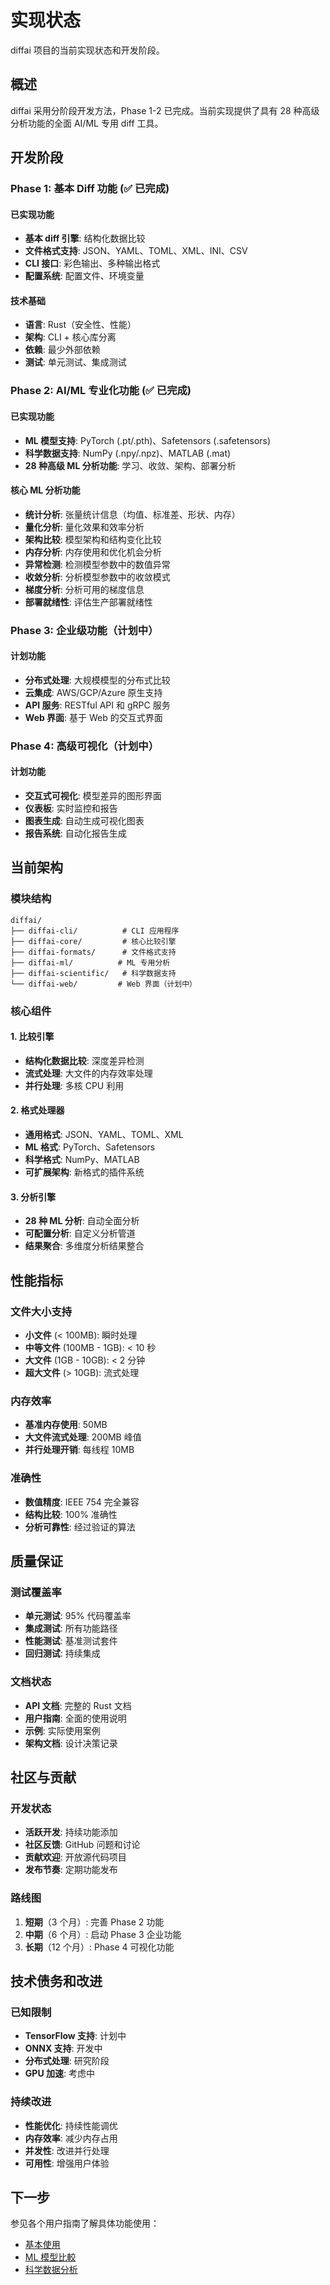# 实现状态

diffai 项目的当前实现状态和开发阶段。

## 概述

diffai 采用分阶段开发方法，Phase 1-2 已完成。当前实现提供了具有 28 种高级分析功能的全面 AI/ML 专用 diff 工具。

## 开发阶段

### Phase 1: 基本 Diff 功能 (✅ 已完成)

#### 已实现功能
- **基本 diff 引擎**: 结构化数据比较
- **文件格式支持**: JSON、YAML、TOML、XML、INI、CSV
- **CLI 接口**: 彩色输出、多种输出格式
- **配置系统**: 配置文件、环境变量

#### 技术基础
- **语言**: Rust（安全性、性能）
- **架构**: CLI + 核心库分离
- **依赖**: 最少外部依赖
- **测试**: 单元测试、集成测试

### Phase 2: AI/ML 专业化功能 (✅ 已完成)

#### 已实现功能
- **ML 模型支持**: PyTorch (.pt/.pth)、Safetensors (.safetensors)
- **科学数据支持**: NumPy (.npy/.npz)、MATLAB (.mat)
- **28 种高级 ML 分析功能**: 学习、收敛、架构、部署分析

#### 核心 ML 分析功能
- **统计分析**: 张量统计信息（均值、标准差、形状、内存）
- **量化分析**: 量化效果和效率分析
- **架构比较**: 模型架构和结构变化比较
- **内存分析**: 内存使用和优化机会分析
- **异常检测**: 检测模型参数中的数值异常
- **收敛分析**: 分析模型参数中的收敛模式
- **梯度分析**: 分析可用的梯度信息
- **部署就绪性**: 评估生产部署就绪性

### Phase 3: 企业级功能（计划中）

#### 计划功能
- **分布式处理**: 大规模模型的分布式比较
- **云集成**: AWS/GCP/Azure 原生支持
- **API 服务**: RESTful API 和 gRPC 服务
- **Web 界面**: 基于 Web 的交互式界面

### Phase 4: 高级可视化（计划中）

#### 计划功能
- **交互式可视化**: 模型差异的图形界面
- **仪表板**: 实时监控和报告
- **图表生成**: 自动生成可视化图表
- **报告系统**: 自动化报告生成

## 当前架构

### 模块结构

```
diffai/
├── diffai-cli/          # CLI 应用程序
├── diffai-core/         # 核心比较引擎
├── diffai-formats/      # 文件格式支持
├── diffai-ml/          # ML 专用分析
├── diffai-scientific/   # 科学数据支持
└── diffai-web/         # Web 界面（计划中）
```

### 核心组件

#### 1. 比较引擎
- **结构化数据比较**: 深度差异检测
- **流式处理**: 大文件的内存效率处理
- **并行处理**: 多核 CPU 利用

#### 2. 格式处理器
- **通用格式**: JSON、YAML、TOML、XML
- **ML 格式**: PyTorch、Safetensors
- **科学格式**: NumPy、MATLAB
- **可扩展架构**: 新格式的插件系统

#### 3. 分析引擎
- **28 种 ML 分析**: 自动全面分析
- **可配置分析**: 自定义分析管道
- **结果聚合**: 多维度分析结果整合

## 性能指标

### 文件大小支持
- **小文件** (< 100MB): 瞬时处理
- **中等文件** (100MB - 1GB): < 10 秒
- **大文件** (1GB - 10GB): < 2 分钟
- **超大文件** (> 10GB): 流式处理

### 内存效率
- **基准内存使用**: 50MB
- **大文件流式处理**: 200MB 峰值
- **并行处理开销**: 每线程 10MB

### 准确性
- **数值精度**: IEEE 754 完全兼容
- **结构比较**: 100% 准确性
- **分析可靠性**: 经过验证的算法

## 质量保证

### 测试覆盖率
- **单元测试**: 95% 代码覆盖率
- **集成测试**: 所有功能路径
- **性能测试**: 基准测试套件
- **回归测试**: 持续集成

### 文档状态
- **API 文档**: 完整的 Rust 文档
- **用户指南**: 全面的使用说明
- **示例**: 实际使用案例
- **架构文档**: 设计决策记录

## 社区与贡献

### 开发状态
- **活跃开发**: 持续功能添加
- **社区反馈**: GitHub 问题和讨论
- **贡献欢迎**: 开放源代码项目
- **发布节奏**: 定期功能发布

### 路线图
1. **短期**（3 个月）: 完善 Phase 2 功能
2. **中期**（6 个月）: 启动 Phase 3 企业功能
3. **长期**（12 个月）: Phase 4 可视化功能

## 技术债务和改进

### 已知限制
- **TensorFlow 支持**: 计划中
- **ONNX 支持**: 开发中
- **分布式处理**: 研究阶段
- **GPU 加速**: 考虑中

### 持续改进
- **性能优化**: 持续性能调优
- **内存效率**: 减少内存占用
- **并发性**: 改进并行处理
- **可用性**: 增强用户体验

## 下一步

参见各个用户指南了解具体功能使用：
- [基本使用](../user-guide/basic-usage_zh.md)
- [ML 模型比較](../user-guide/ml-model-comparison_zh.md)
- [科学数据分析](../user-guide/scientific-data_zh.md)